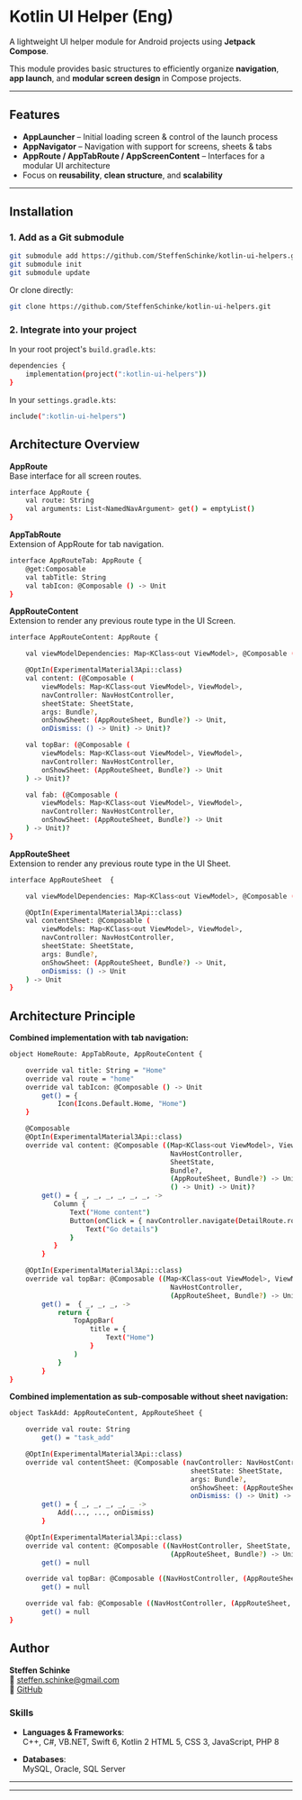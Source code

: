
# Kotlin UI Helper (Eng)

A lightweight UI helper module for Android projects using **Jetpack Compose**.

This module provides basic structures to efficiently organize **navigation**, **app launch**, and **modular screen design** in Compose projects.

---

## Features

- **AppLauncher** – Initial loading screen & control of the launch process  
- **AppNavigator** – Navigation with support for screens, sheets & tabs  
- **AppRoute / AppTabRoute / AppScreenContent** – Interfaces for a modular UI architecture  
- Focus on **reusability**, **clean structure**, and **scalability**

---

## Installation

### 1. Add as a Git submodule

```bash
git submodule add https://github.com/SteffenSchinke/kotlin-ui-helpers.git
git submodule init
git submodule update
```

Or clone directly:
```bash
git clone https://github.com/SteffenSchinke/kotlin-ui-helpers.git
```

### 2. Integrate into your project

In your root project's `build.gradle.kts`:
```bash
dependencies {
    implementation(project(":kotlin-ui-helpers"))
}
```

In your `settings.gradle.kts`:
```bash
include(":kotlin-ui-helpers")
```

## Architecture Overview

**AppRoute**  
Base interface for all screen routes.
```bash
interface AppRoute {
    val route: String
    val arguments: List<NamedNavArgument> get() = emptyList()
}
```

**AppTabRoute**  
Extension of AppRoute for tab navigation.
```bash
interface AppRouteTab: AppRoute {
    @get:Composable
    val tabTitle: String
    val tabIcon: @Composable () -> Unit
}
```

**AppRouteContent**  
Extension to render any previous route type in the UI Screen.
```bash
interface AppRouteContent: AppRoute {

    val viewModelDependencies: Map<KClass<out ViewModel>, @Composable () -> ViewModel>

    @OptIn(ExperimentalMaterial3Api::class)
    val content: (@Composable (
        viewModels: Map<KClass<out ViewModel>, ViewModel>,
        navController: NavHostController,
        sheetState: SheetState,
        args: Bundle?,
        onShowSheet: (AppRouteSheet, Bundle?) -> Unit,
        onDismiss: () -> Unit) -> Unit)?

    val topBar: (@Composable (
        viewModels: Map<KClass<out ViewModel>, ViewModel>,
        navController: NavHostController,
        onShowSheet: (AppRouteSheet, Bundle?) -> Unit
    ) -> Unit)?

    val fab: (@Composable (
        viewModels: Map<KClass<out ViewModel>, ViewModel>,
        navController: NavHostController,
        onShowSheet: (AppRouteSheet, Bundle?) -> Unit
    ) -> Unit)?
}
```

**AppRouteSheet**  
Extension to render any previous route type in the UI Sheet.
```bash
interface AppRouteSheet  {

    val viewModelDependencies: Map<KClass<out ViewModel>, @Composable () -> ViewModel>

    @OptIn(ExperimentalMaterial3Api::class)
    val contentSheet: @Composable (
        viewModels: Map<KClass<out ViewModel>, ViewModel>,
        navController: NavHostController,
        sheetState: SheetState,
        args: Bundle?,
        onShowSheet: (AppRouteSheet, Bundle?) -> Unit,
        onDismiss: () -> Unit
    ) -> Unit
}

```

## Architecture Principle

**Combined implementation with tab navigation:**
```bash
object HomeRoute: AppTabRoute, AppRouteContent {

    override val title: String = "Home"
    override val route = "home"
    override val tabIcon: @Composable () -> Unit
        get() = {
            Icon(Icons.Default.Home, "Home")
    }

    @Composable
    @OptIn(ExperimentalMaterial3Api::class)
    override val content: @Composable ((Map<KClass<out ViewModel>, ViewModel>,
                                        NavHostController,
                                        SheetState,
                                        Bundle?,
                                        (AppRouteSheet, Bundle?) -> Unit,
                                        () -> Unit) -> Unit)?
        get() = { _, _, _, _, _, _, ->
           Column {
               Text("Home content")
               Button(onClick = { navController.navigate(DetailRoute.route) }) {
                   Text("Go details")
               }
           }
        }

    @OptIn(ExperimentalMaterial3Api::class)
    override val topBar: @Composable ((Map<KClass<out ViewModel>, ViewModel>,
                                        NavHostController,
                                        (AppRouteSheet, Bundle?) -> Unit) -> Unit)?
        get() =  { _, _, _, ->
            return {
                TopAppBar(
                    title = {
                        Text("Home")
                    }
                )
            }
        }
}
```

**Combined implementation as sub-composable without sheet navigation:**
```bash
object TaskAdd: AppRouteContent, AppRouteSheet {

    override val route: String
        get() = "task_add"

    @OptIn(ExperimentalMaterial3Api::class)
    override val contentSheet: @Composable (navController: NavHostController,
                                             sheetState: SheetState,
                                             args: Bundle?,
                                             onShowSheet: (AppRouteSheet, Bundle?) -> Unit,
                                             onDismiss: () -> Unit) -> Unit
        get() = { _, _, _, _, _ ->
            Add(..., ..., onDismiss)
        }

    @OptIn(ExperimentalMaterial3Api::class)
    override val content: @Composable ((NavHostController, SheetState, Bundle?,
                                        (AppRouteSheet, Bundle?) -> Unit, () -> Unit) -> Unit)?
        get() = null

    override val topBar: @Composable ((NavHostController, (AppRouteSheet, Bundle?) -> Unit) -> Unit)?
        get() = null

    override val fab: @Composable ((NavHostController, (AppRouteSheet, Bundle?) -> Unit) -> Unit)?
        get() = null
}
```

## Author

**Steffen Schinke**  
📧 steffen.schinke@gmail.com  
🔗 [GitHub](https://github.com/SteffenSchinke)

### Skills

- **Languages & Frameworks**:  
  C++, C#, VB.NET, Swift 6, Kotlin 2 
  HTML 5, CSS 3, JavaScript, PHP 8

- **Databases**:  
  MySQL, Oracle, SQL Server


---
---

